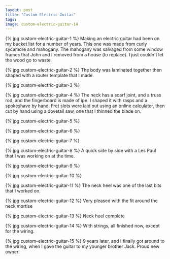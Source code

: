 ```yaml
---
layout: post
title: "Custom Electric Guitar"
tags: 
image: custom-electric-guitar-14
---
```


{% jpg custom-electric-guitar-1 %} Making an electric guitar had been on my bucket list for a number of years. This one was made from curly sycamore and mahogany. The mahogany was salvaged from some window frames that John and I removed from a house (to replace). I just couldn't let the wood go to waste.

{% jpg custom-electric-guitar-2 %} The body was laminated together then shaped with a router template that I made. 


{% jpg custom-electric-guitar-3 %}

{% jpg custom-electric-guitar-4 %} The neck has a scarf joint, and a truss rod, and the fingerboard is made of ipe. I shaped it with rasps and a spokeshave by hand. Fret slots were laid out using an online calculator, then cut by hand using a dovetail saw, one that I thinned the blade on.

{% jpg custom-electric-guitar-5 %}

{% jpg custom-electric-guitar-6 %}

{% jpg custom-electric-guitar-7 %}

{% jpg custom-electric-guitar-8 %} A quick side by side with a Les Paul that I was working on at the time.

{% jpg custom-electric-guitar-9 %}

{% jpg custom-electric-guitar-10 %}

{% jpg custom-electric-guitar-11 %} The neck heel was one of the last bits that I worked on.

{% jpg custom-electric-guitar-12 %} Very pleased with the fit around the neck mortise

{% jpg custom-electric-guitar-13 %} Neck heel complete

{% jpg custom-electric-guitar-14 %} With strings, all finished now, except for the wiring.

{% jpg custom-electric-guitar-15 %} 9 years later, and I finally got around to the wiring, when I gave the guitar to my younger brother Jack. Proud new owner!


